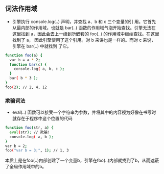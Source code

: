 ## 词法作用域

- 引擎执行 console.log(..) 声明，并查找 a、b 和 c 三个变量的引 用。它首先从最内部的作用域，也就是 bar(..) 函数的作用域气泡开始查找。引擎无法在 这里找到 a，因此会去上一级到所嵌套的 foo(..) 的作用域中继续查找。在这里找到了 a， 因此引擎使用了这个引用。对 b 来讲也是一样的。而对 c 来说，引擎在 bar(..) 中就找到 了它。
```bash
function foo(a) { 
  var b = a * 2;
  function bar(c) { 
    console.log( a, b, c );
  }
  bar( b * 3 ); 
}
foo(2); // 2, 4, 12
```

### 欺骗词法

- eval(..) 函数可以接受一个字符串为参数，并将其中的内容视为好像在书写时就存在于程序中这个位置的代码
```bash
function foo(str, a) {
  eval(str); // 欺骗! 
  console.log( a, b );
}
var b = 2;
foo("var b = 3;", 1); // 1, 3
```
  本质上是在foo(..)内部创建了一个变量b，引擎在foo(..)内部就找到了b，从而遮蔽了全局作用域中的b。